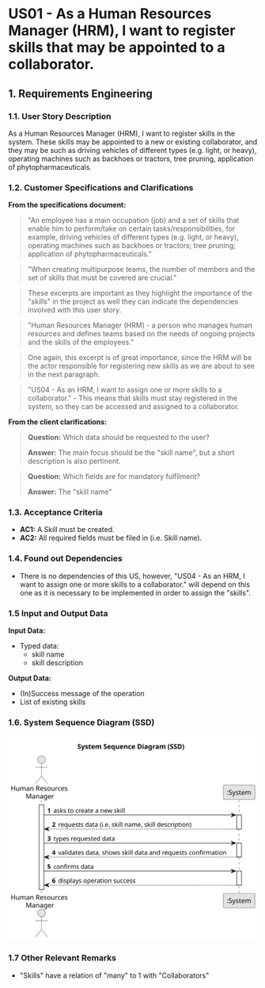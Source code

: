 # US01 - As a Human Resources Manager (HRM), I want to register skills that may be appointed to a collaborator. 


## 1. Requirements Engineering

### 1.1. User Story Description

As a Human Resources Manager (HRM), I want to register skills in the system. These skills may be appointed to a new or existing collaborator, and they may be such as driving vehicles of different types (e.g. light, or heavy), operating machines such as backhoes or tractors, tree pruning, application of phytopharmaceuticals.

### 1.2. Customer Specifications and Clarifications 

**From the specifications document:**

>	"An employee has a main occupation (job) and a set of skills that enable him to perform/take on certain tasks/responsibilities, for example, driving vehicles of different types (e.g. light, or heavy), operating machines such as backhoes or tractors; tree pruning; application of phytopharmaceuticals."

>	"When creating multipurpose teams, the number of members and the set of skills that must be covered are crucial."

>   These excerpts are important as they highlight the importance of the "skills" in the project as well they can indicate the dependencies involved with this user story.

> "Human Resources Manager (HRM) - a person who manages human resources and defines teams based on the needs of ongoing projects and the skills of the employees."
 
> One again, this excerpt is of great importance, since the HRM will be the actor responsible for registering new skills as we are about to see in the next paragraph.

>   "US04 - As an HRM, I want to assign one or more skills to a collaborator." - This means that skills must stay registered in the system, so they can be accessed and assigned to a collaborator.

**From the client clarifications:**

> **Question:** Which data should be requested to the user?
>
> **Answer:** The main focus should be the "skill name", but a short description is also pertinent.

> **Question:** Which fields are for mandatory fulfilment?
>
> **Answer:** The "skill name"

### 1.3. Acceptance Criteria

* **AC1:** A Skill must be created.
* **AC2:** All required fields must be filed in (i.e. Skill name).


### 1.4. Found out Dependencies

* There is no dependencies of this US, however, "US04 - As an HRM, I want to assign one or more skills to a collaborator." will depend on this one as it is necessary to be implemented in order to assign the "skills".

### 1.5 Input and Output Data

**Input Data:**

* Typed data:
    * skill name
    * skill description

**Output Data:**

* (In)Success message of the operation
* List of existing skills

### 1.6. System Sequence Diagram (SSD)

![System Sequence Diagram - Alternative One](svg/us01-system-sequence-diagram-alternative-one.svg)

### 1.7 Other Relevant Remarks

* "Skills" have a relation of "many" to 1 with "Collaborators"